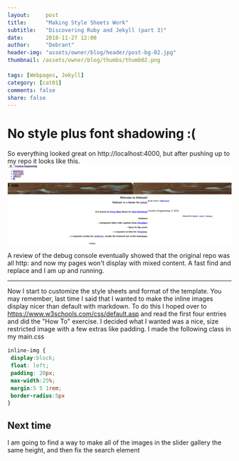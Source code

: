 ```yaml
---
layout:     post
title:      "Making Style Sheets Work"
subtitle:   "Discovering Ruby and Jekyll (part 3)"
date:       2018-11-27 12:00
author:     "Debrant"
header-img: "assets/owner/blog/header/post-bg-02.jpg"
thumbnail: /assets/owner/blog/thumbs/thumb02.png

tags: [Webpages, Jekyll]
category: [cat01]
comments: false
share: false
---
```


# No style plus font shadowing :(
 So everything looked great on http://localhost:4000, but after pushing up to my repo it looks like this.
![No CSS](/assets/owner/blog/body/oops.png)

A review of the debug console eventually showed that the original repo was all http: and now my pages won't display with mixed  content. A fast find and replace and I am up and running.

---

Now I start to customize the style sheets and format of the template. You may remember, last time I said that I wanted to make the inline images display nicer than default with markdown. To do this I hoped over to https://www.w3schools.com/css/default.asp and read the first four entries and did the "How To" exercise. I decided what I wanted was a nice, size restricted image with a few extras like padding. I made the following class in my main.css

~~~ CSS
inline-img {
 display:block;
 float: left;
 padding: 20px;
 max-width:25%;
 margin:5 5 1rem;
 border-radius:5px
}
~~~


## Next time

I am going to find a way to make all of the images in the slider gallery the same height, and then fix the search element
